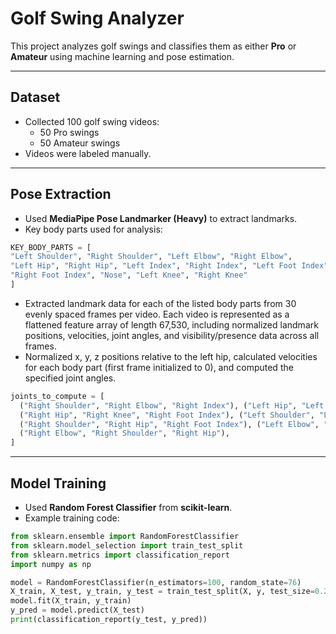# Golf Swing Analyzer

This project analyzes golf swings and classifies them as either **Pro** or **Amateur** using machine learning and pose estimation.

---

## Dataset

- Collected 100 golf swing videos:
  - 50 Pro swings
  - 50 Amateur swings
- Videos were labeled manually.

---

## Pose Extraction

- Used **MediaPipe Pose Landmarker (Heavy)** to extract landmarks.
- Key body parts used for analysis:
```python
KEY_BODY_PARTS = [
"Left Shoulder", "Right Shoulder", "Left Elbow", "Right Elbow",
"Left Hip", "Right Hip", "Left Index", "Right Index", "Left Foot Index", 
"Right Foot Index", "Nose", "Left Knee", "Right Knee"
]
```
- Extracted landmark data for each of the listed body parts from 30 evenly spaced frames per video. Each video is represented as a flattened feature array of length 67,530, including normalized landmark positions, velocities, joint angles, and visibility/presence data across all frames.
- Normalized x, y, z positions relative to the left hip, calculated velocities for each body part (first frame initialized to 0), and computed the specified joint angles.

```python
joints_to_compute = [
  ("Right Shoulder", "Right Elbow", "Right Index"), ("Left Hip", "Left Knee", "Left Foot Index"),
  ("Right Hip", "Right Knee", "Right Foot Index"), ("Left Shoulder", "Left Hip", "Left Foot Index"),
  ("Right Shoulder", "Right Hip", "Right Foot Index"), ("Left Elbow", "Left Shoulder", "Left Hip"),
  ("Right Elbow", "Right Shoulder", "Right Hip"),
]
```


---

## Model Training

- Used **Random Forest Classifier** from **scikit-learn**.
- Example training code:

```python
from sklearn.ensemble import RandomForestClassifier
from sklearn.model_selection import train_test_split
from sklearn.metrics import classification_report
import numpy as np

model = RandomForestClassifier(n_estimators=100, random_state=76)
X_train, X_test, y_train, y_test = train_test_split(X, y, test_size=0.2, stratify=y, random_state=42)
model.fit(X_train, y_train)
y_pred = model.predict(X_test)
print(classification_report(y_test, y_pred))
```

